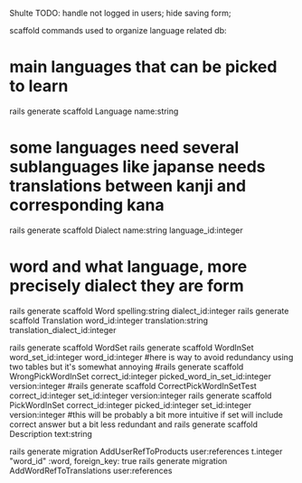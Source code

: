 Shulte TODO:
handle not logged in users;
hide saving form;

scaffold commands used to organize language related db:
# main languages that can be picked to learn
rails generate scaffold Language name:string
# some languages need several sublanguages like japanse needs translations between kanji and corresponding kana
rails generate scaffold Dialect name:string language_id:integer
# word and what language, more precisely dialect they are form
rails generate scaffold Word spelling:string dialect_id:integer
rails generate scaffold Translation word_id:integer translation:string translation_dialect_id:integer

rails generate scaffold WordSet
rails generate scaffold WordInSet word_set_id:integer word_id:integer
#here is way to avoid redundancy using two tables but it's somewhat annoying
#rails generate scaffold WrongPickWordInSet correct_id:integer picked_word_in_set_id:integer  version:integer
#rails generate scaffold CorrectPickWordInSetTest correct_id:integer set_id:integer  version:integer
rails generate scaffold PickWordInSet correct_id:integer picked_id:integer set_id:integer version:integer
#this will be probably a bit more intuitive if set will include correct answer but a bit less redundant and
rails generate scaffold Description text:string

rails generate migration AddUserRefToProducts user:references
t.integer "word_id" :word, foreign_key: true
rails generate migration AddWordRefToTranslations user:references

